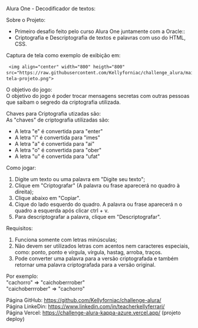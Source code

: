 Alura One - Decodificador de textos:


Sobre o Projeto:
- Primeiro desafio feito pelo curso Alura One juntamente com a Oracle::
- Criptografia e Descriptografia de textos e palavras com uso do HTML, CSS.


Captura de tela como exemplo de exibição em:

     <img align="center" width="800" heigth="800" src="https://raw.githubusercontent.com/Kellyforniac/challenge_alura/main/img/Captura-tela-projeto.png">


O objetivo do jogo:<br>
O objetivo do jogo é poder trocar mensagens secretas com outras pessoas que saibam o segredo da criptografia utilizada.


Chaves para Criptografia utizadas são:<br>
As "chaves" de criptografia utilizadas são:<br>
- A letra "e" é convertida para "enter"<br>
- A letra "i" é convertida para "imes"<br>
- A letra "a" é convertida para "ai"<br>
- A letra "o" é convertida para "ober"<br>
- A letra "u" é convertida para "ufat"<br>

Como jogar:<br>
1. Digite um texto ou uma palavra em "Digite seu texto";
2. Clique em "Criptografar"
(A palavra ou frase aparecerá no quadro à direita);
3. Clique abaixo em "Copiar". 
4. Cique do lado esquerdo do quadro. A palavra ou frase aparecerá n o quadro a esquerda após clicar ctrl + v.
5. Para descriptografar a palavra, clique em "Descriptografar".


Requisitos:
1. Funciona somente com letras minúsculas;
2. Não devem ser utilizados letras com acentos nem caracteres especiais, como: ponto, ponto e vírgula, vírgula, hastag, arroba, traços.
3. Pode converter uma palavra para a versão criptografada e também retornar uma palavra criptografada para a versão original.

Por exemplo: <br>
"cachorro" => "caichoberrrober" <br>
"caichoberrrober" => "cachorro" <br>


Página GitHub: https://github.com/Kellyforniac/challenge-alura/ <br>
Página LinkeDin: https://www.linkedin.com/in/teacherkellyferrari/ <br>
Página Vercel: https://challenge-alura-kappa-azure.vercel.app/ (projeto deploy) <br>

